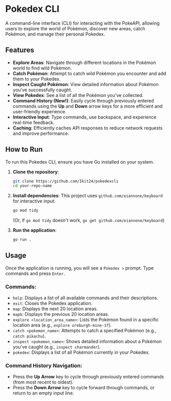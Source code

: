# Pokedex CLI

A command-line interface (CLI) for interacting with the PokeAPI, allowing users to explore the world of Pokémon, discover new areas, catch Pokémon, and manage their personal Pokedex.

## Features

* **Explore Areas**: Navigate through different locations in the Pokémon world to find wild Pokémon.
* **Catch Pokémon**: Attempt to catch wild Pokémon you encounter and add them to your Pokedex.
* **Inspect Caught Pokémon**: View detailed information about Pokémon you've successfully caught.
* **View Pokedex**: See a list of all the Pokémon you've collected.
* **Command History (New!)**: Easily cycle through previously entered commands using the **Up** and **Down** arrow keys for a more efficient and user-friendly experience.
* **Interactive Input**: Type commands, use backspace, and experience real-time feedback.
* **Caching**: Efficiently caches API responses to reduce network requests and improve performance.

## How to Run

To run this Pokedex CLI, ensure you have Go installed on your system.

1. **Clone the repository**:
   ```bash
   git clone https://github.com/Ikit24/pokedexcli
   cd your-repo-name
   ```

2. **Install dependencies**:
   This project uses `github.com/eiannone/keyboard` for interactive input.
   ```bash
   go mod tidy
   ```
   (Or, if `go mod tidy` doesn't work, `go get github.com/eiannone/keyboard`)

3. **Run the application**:
   ```bash
   go run .
   ```

## Usage

Once the application is running, you will see a `Pokedex >` prompt. Type commands and press `Enter`.

### Commands:

* `help`: Displays a list of all available commands and their descriptions.
* `exit`: Closes the Pokedex application.
* `map`: Displays the next 20 location areas.
* `mapb`: Displays the previous 20 location areas.
* `explore <location_area_name>`: Lists the Pokémon found in a specific location area (e.g., `explore oreburgh-mine-1f`).
* `catch <pokemon_name>`: Attempts to catch a specified Pokémon (e.g., `catch pikachu`).
* `inspect <pokemon_name>`: Shows detailed information about a Pokémon you've caught (e.g., `inspect charmander`).
* `pokedex`: Displays a list of all Pokémon currently in your Pokedex.

### Command History Navigation:

* Press the **Up Arrow** key to cycle through previously entered commands (from most recent to oldest).
* Press the **Down Arrow** key to cycle forward through commands, or return to an empty input line.
